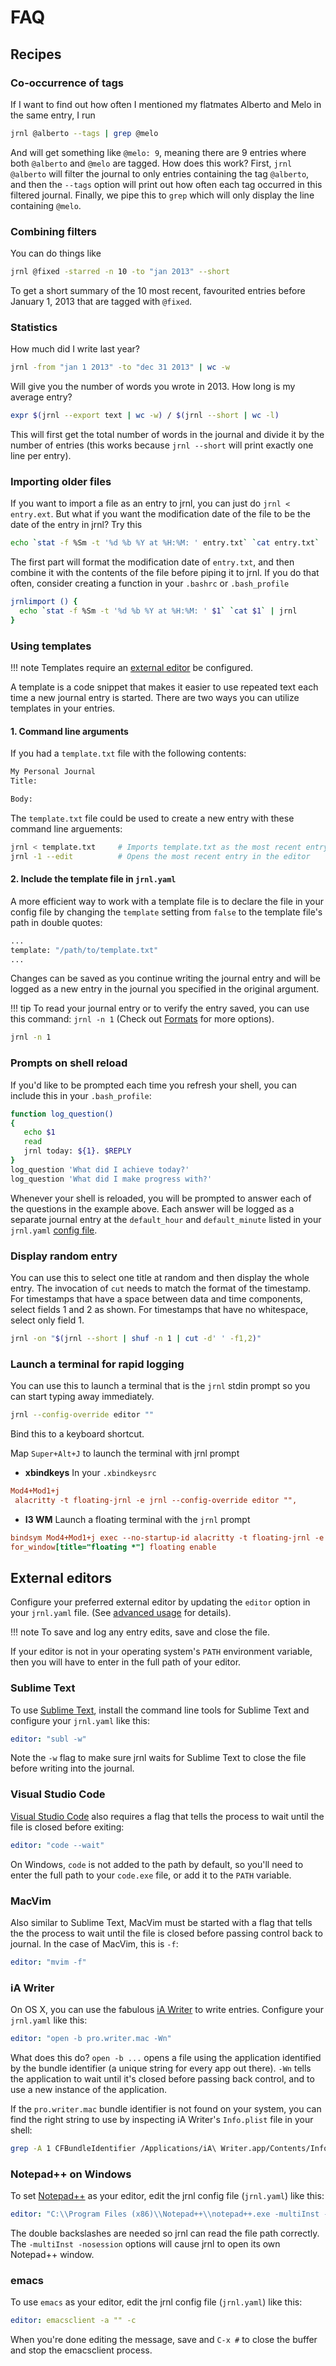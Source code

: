 <!-- Copyright (C) 2012-2021 jrnl contributors
     License: https://www.gnu.org/licenses/gpl-3.0.html -->
# FAQ

## Recipes

### Co-occurrence of tags

If I want to find out how often I mentioned my flatmates Alberto and
Melo in the same entry, I run

```sh
jrnl @alberto --tags | grep @melo
```

And will get something like `@melo: 9`, meaning there are 9 entries
where both `@alberto` and `@melo` are tagged. How does this work? First,
`jrnl @alberto` will filter the journal to only entries containing the
tag `@alberto`, and then the `--tags` option will print out how often
each tag occurred in this filtered journal. Finally, we pipe this to
`grep` which will only display the line containing `@melo`.

### Combining filters

You can do things like

```sh
jrnl @fixed -starred -n 10 -to "jan 2013" --short
```

To get a short summary of the 10 most recent, favourited entries before
January 1, 2013 that are tagged with `@fixed`.

### Statistics

How much did I write last year?

```sh
jrnl -from "jan 1 2013" -to "dec 31 2013" | wc -w
```

Will give you the number of words you wrote in 2013. How long is my
average entry?

```sh
expr $(jrnl --export text | wc -w) / $(jrnl --short | wc -l)
```

This will first get the total number of words in the journal and divide
it by the number of entries (this works because `jrnl --short` will
print exactly one line per entry).

### Importing older files

If you want to import a file as an entry to jrnl, you can just do `jrnl < entry.ext`. But what if you want the modification date of the file to
be the date of the entry in jrnl? Try this

```sh
echo `stat -f %Sm -t '%d %b %Y at %H:%M: ' entry.txt` `cat entry.txt` | jrnl
```

The first part will format the modification date of `entry.txt`, and
then combine it with the contents of the file before piping it to jrnl.
If you do that often, consider creating a function in your `.bashrc` or
`.bash_profile`

```sh
jrnlimport () {
  echo `stat -f %Sm -t '%d %b %Y at %H:%M: ' $1` `cat $1` | jrnl
}
```

### Using templates

!!! note
    Templates require an [external editor](./advanced.md) be configured. 

A template is a code snippet that makes it easier to use repeated text 
each time a new journal entry is started. There are two ways you can utilize
templates in your entries.  

#### 1. Command line arguments

If you had a `template.txt` file with the following contents:

```sh
My Personal Journal
Title: 

Body:
```

The `template.txt` file could be used to create a new entry with these 
command line arguements:

```sh
jrnl < template.txt     # Imports template.txt as the most recent entry
jrnl -1 --edit          # Opens the most recent entry in the editor 
```

#### 2. Include the template file in `jrnl.yaml`

A more efficient way to work with a template file is to declare the file
in your config file by changing the `template` setting from `false` to the
template file's path in double quotes:

```sh
...
template: "/path/to/template.txt"
...
```

Changes can be saved as you continue writing the journal entry and will be
logged as a new entry in the journal you specified in the original argument.

!!! tip 
    To read your journal entry or to verify the entry saved, you can use this 
    command: `jrnl -n 1` (Check out [Formats](./formats.md) for more options).

```sh
jrnl -n 1
```

### Prompts on shell reload

If you'd like to be prompted each time you refresh your shell, you can include
this in your `.bash_profile`:

```sh
function log_question()
{
   echo $1
   read
   jrnl today: ${1}. $REPLY
}
log_question 'What did I achieve today?'
log_question 'What did I make progress with?'
```

Whenever your shell is reloaded, you will be prompted to answer each of the 
questions in the example above. Each answer will be logged as a separate 
journal entry at the `default_hour` and `default_minute` listed in your 
`jrnl.yaml` [config file](../advanced/#configuration-file).

### Display random entry

You can use this to select one title at random and then display the whole
entry. The invocation of `cut` needs to match the format of the timestamp.
For timestamps that have a space between data and time components, select
fields 1 and 2 as shown. For timestamps that have no whitespace, select
only field 1.

```sh
jrnl -on "$(jrnl --short | shuf -n 1 | cut -d' ' -f1,2)"
```


### Launch a terminal for rapid logging 
You can use this to launch a terminal that is the `jrnl` stdin prompt so you can start typing away immediately. 

```bash
jrnl --config-override editor ""
```

Bind this to a keyboard shortcut. 

Map `Super+Alt+J` to launch the terminal with jrnl prompt

- **xbindkeys**
In your `.xbindkeysrc`

```ini
Mod4+Mod1+j
 alacritty -t floating-jrnl -e jrnl --config-override editor "",
```

- **I3 WM** Launch a floating terminal with the `jrnl` prompt

```ini
bindsym Mod4+Mod1+j exec --no-startup-id alacritty -t floating-jrnl -e jrnl --config-override editor ""
for_window[title="floating *"] floating enable
```

## External editors

Configure your preferred external editor by updating the `editor` option 
in your `jrnl.yaml` file. (See [advanced usage](./advanced.md) for details). 

!!! note
    To save and log any entry edits, save and close the file.

If your editor is not in your operating system's `PATH` environment variable,
then you will have to enter in the full path of your editor.

### Sublime Text

To use [Sublime Text](https://www.sublimetext.com/), install the command line
tools for Sublime Text and configure your `jrnl.yaml` like this:

```yaml
editor: "subl -w"
```

Note the `-w` flag to make sure jrnl waits for Sublime Text to close the
file before writing into the journal.

### Visual Studio Code

[Visual Studio Code](https://code.visualstudio.com) also requires a flag
that tells the process to wait until the file is closed before exiting:

```yaml
editor: "code --wait"
```

On Windows, `code` is not added to the path by default, so you'll need to
enter the full path to your `code.exe` file, or add it to the `PATH` variable.

### MacVim

Also similar to Sublime Text, MacVim must be started with a flag that tells
the the process to wait until the file is closed before passing control
back to journal. In the case of MacVim, this is `-f`:

```yaml
editor: "mvim -f"
```

### iA Writer

On OS X, you can use the fabulous [iA
Writer](http://www.iawriter.com/mac) to write entries. Configure your
`jrnl.yaml` like this:

```yaml
editor: "open -b pro.writer.mac -Wn"
```

What does this do? `open -b ...` opens a file using the application
identified by the bundle identifier (a unique string for every app out
there). `-Wn` tells the application to wait until it's closed before
passing back control, and to use a new instance of the application.

If the `pro.writer.mac` bundle identifier is not found on your system,
you can find the right string to use by inspecting iA Writer's
`Info.plist` file in your shell:

```sh
grep -A 1 CFBundleIdentifier /Applications/iA\ Writer.app/Contents/Info.plist
```

### Notepad++ on Windows

To set [Notepad++](http://notepad-plus-plus.org/) as your editor, edit
the jrnl config file (`jrnl.yaml`) like this:

```yaml
editor: "C:\\Program Files (x86)\\Notepad++\\notepad++.exe -multiInst -nosession"
```

The double backslashes are needed so jrnl can read the file path
correctly. The `-multiInst -nosession` options will cause jrnl to open
its own Notepad++ window.


### emacs

To use `emacs` as your editor, edit the jrnl config file (`jrnl.yaml`) like this:

```yaml
editor: emacsclient -a "" -c
```

When you're done editing the message, save and `C-x #` to close the buffer and stop the emacsclient process.
